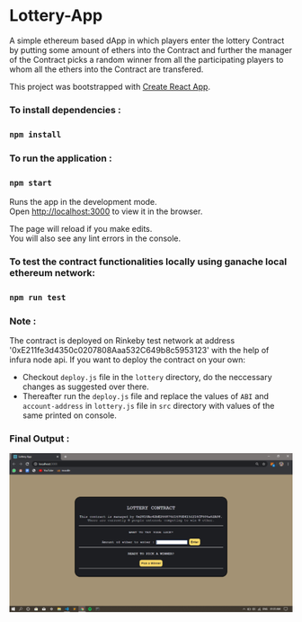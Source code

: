 # Lottery-App
A simple ethereum based dApp in which players enter the lottery Contract by putting some amount of ethers into the Contract and further the manager of the Contract picks a random winner from all the participating players to whom all the ethers into the Contract are transfered. 

This project was bootstrapped with [Create React App](https://github.com/facebook/create-react-app).

### To install dependencies :

### `npm install`

### To run the application :

### `npm start`

Runs the app in the development mode.<br />
Open [http://localhost:3000](http://localhost:3000) to view it in the browser.

The page will reload if you make edits.<br />
You will also see any lint errors in the console.

### To test the contract functionalities locally using ganache local ethereum network:

### `npm run test`

### Note :
The contract is deployed on Rinkeby test network at address '0xE211fe3d4350c0207808Aaa532C649b8c5953123' with the help of infura node api. 
If you want to deploy the contract on your own:
* Checkout `deploy.js` file in the `lottery` directory, do the neccessary changes as suggested over there. 
* Thereafter run the `deploy.js` file and replace the values of `ABI` and `account-address` in `lottery.js` file in `src` directory with values of the same printed on console.

### Final Output :
![Screenshot](/public/Capture.PNG)
